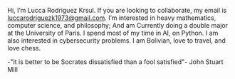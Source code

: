  Hi, I’m Lucca Rodriguez Krsul. If you are looking to collaborate, my email is luccarodriguezk1973@gmail.com. I’m interested in heavy mathematics, computer science, and philosophy; And am Currently doing a double major at the University of Paris. I spend most of my time in AI, on Python. I am also interested in cybersecurity problems.
I am Bolivian, love to travel, and love chess.

-"it is better to be Socrates dissatisfied than a fool satisfied"- John Stuart Mill

<!---
Luccarodriguezk/Luccarodriguezk is a ✨ special ✨ repository because its `README.md` (this file) appears on your GitHub profile.
You can click the Preview link to take a look at your changes.
--->
